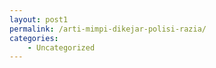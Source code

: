 ```yaml
---
layout: post1
permalink: /arti-mimpi-dikejar-polisi-razia/
categories:
    - Uncategorized
---
```


